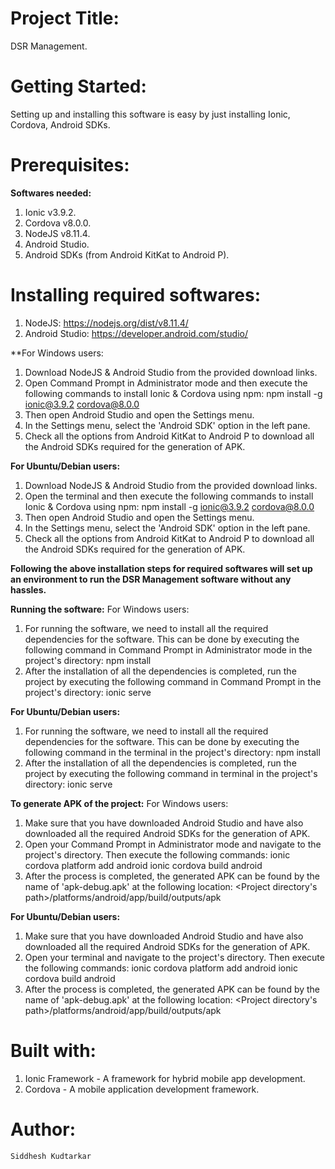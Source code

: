 # Project Title:

DSR Management.

# Getting Started:

Setting up and installing this software is easy by just installing Ionic, Cordova, Android SDKs.

# Prerequisites:

**Softwares needed:**
1.	Ionic v3.9.2.
2.	Cordova v8.0.0.
3.	NodeJS v8.11.4.
3.	Android Studio.
4.	Android SDKs (from Android KitKat to Android P).

# Installing required softwares:
1.	NodeJS: https://nodejs.org/dist/v8.11.4/
2.	Android Studio: https://developer.android.com/studio/

**For Windows users:
1.	Download NodeJS & Android Studio from the provided download links.
2.	Open Command Prompt in Administrator mode and then execute the following commands to install Ionic & Cordova using npm:
		npm install -g ionic@3.9.2 cordova@8.0.0
3.	Then open Android Studio and open the Settings menu.
4.	In the Settings menu, select the 'Android SDK' option in the left pane.
5.	Check all the options from Android KitKat to Android P to download all the Android SDKs required for the generation of APK.

**For Ubuntu/Debian users:**
1.	Download NodeJS & Android Studio from the provided download links.
2.	Open the terminal and then execute the following commands to install Ionic & Cordova using npm:
		npm install -g ionic@3.9.2 cordova@8.0.0
3.	Then open Android Studio and open the Settings menu.
4.	In the Settings menu, select the 'Android SDK' option in the left pane.
5.	Check all the options from Android KitKat to Android P to download all the Android SDKs required for the generation of APK.

**Following the above installation steps for required softwares will set up an environment to run the DSR Management software without any hassles.**

**Running the software:**
For Windows users:
1.	For running the software, we need to install all the required dependencies for the software. This can be done by executing the following command in Command Prompt in Administrator mode in the project's directory:
		npm install
2.	After the installation of all the dependencies is completed, run the project by executing the following command in Command Prompt in the project's directory:
		ionic serve

**For Ubuntu/Debian users:**
1.	For running the software, we need to install all the required dependencies for the software. This can be done by executing the following command in the terminal in the project's directory:
		npm install
2.	After the installation of all the dependencies is completed, run the project by executing the following command in terminal in the project's directory:
		ionic serve
		
**To generate APK of the project:**
For Windows users:
1.	Make sure that you have downloaded Android Studio and have also downloaded all the required Android SDKs for the generation of APK.
2.	Open your Command Prompt in Administrator mode and navigate to the project's directory. Then execute the following commands:
	ionic cordova platform add android
	ionic cordova build android
3.	After the process is completed, the generated APK can be found by the name of 'apk-debug.apk' at the following location:
	<Project directory's path>/platforms/android/app/build/outputs/apk

**For Ubuntu/Debian users:**
1.	Make sure that you have downloaded Android Studio and have also downloaded all the required Android SDKs for the generation of APK.
2.	Open your terminal and navigate to the project's directory. Then execute the following commands:
	ionic cordova platform add android
	ionic cordova build android
3.	After the process is completed, the generated APK can be found by the name of 'apk-debug.apk' at the following location:
	<Project directory's path>/platforms/android/app/build/outputs/apk

# Built with:

1.	Ionic Framework - A framework for hybrid mobile app development.
2.	Cordova - A mobile application development framework.

# Author:

    Siddhesh Kudtarkar
